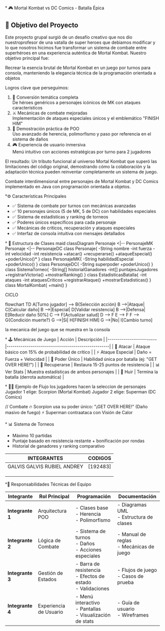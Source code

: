 
° 🎮 Mortal Kombat vs DC Comics - Batalla Épica

## 🎯 Objetivo del Proyecto

Este proyecto grupal surgió de un desafío creativo que nos dio nuestroprofesor de una vatalla de super heroes que debiamos modificar y lo que nosotros hicimos fue transformar un sistema de combate entre superhéroes en una experiencia auténtica de Mortal Kombat. Nuestro objetivo principal fue:

Recrear la esencia brutal de Mortal Kombat en un juego por turnos para consola, manteniendo la elegancia técnica de la programación orientada a objetos

Logros clave que perseguimos:
1. 🔄 Conversión temática completa  
   De héroes genéricos a personajes icónicos de MK con ataques característicos
2. ⚔️ Mecánicas de combate mejoradas  
   Implementación de ataques especiales únicos y el emblemático "FINISH HIM"
3. 🤝 Demostración práctica de POO  
   Uso avanzado de herencia, polimorfismo y paso por referencia en el sistema de daños
4. 🎮 Experiencia de usuario inmersiva  
   Menú intuitivo con acciones estratégicas por turno para 2 jugadores

El resultado: Un tributo funcional al universo Mortal Kombat que superó las limitaciones del código original, demostrando cómo la colaboración y la adaptación técnica pueden reinventar completamente un sistema de juego.



Combate interdimensional entre personajes de Mortal Kombat y DC Comics implementado en Java con programación orientada a objetos.

°⚙️ Características Principales
- ✅ Sistema de combate por turnos con mecánicas avanzadas
- ✅ 10 personajes únicos (5 de MK, 5 de DC) con habilidades especiales
- ✅ Sistema de estadísticas y ranking de torneos
- ✅ Poderes únicos específicos para cada personaje
- ✅ Mecánicas de críticos, recuperación y ataques especiales
- ✅ Interfaz de consola intuitiva con mensajes detallados

° 🧩 Estructura de Clases
maid
classDiagram
  Personaje <|-- PersonajeMK
  Personaje <|-- PersonajeDC
   class Personaje{
     -String nombre
     -int fuerza
     -int velocidad
     -int resistencia
     +atacar()
     +recuperarse()
     +ataqueEspecial()
     +poderUnico()*
   }
  class PersonajeMK{
    -String habilidadEspecial
    +poderUnico()
  }
  class PersonajeDC{
    -String superpoder
    +poderUnico()
  }
  class SistemaTorneo{
    -String[] historialGanadores
    -int[] puntajesJugadores
    +registrarVictoria()
    +mostrarRanking()
  }
  class EstadisticasBatalla{
    -int ataques
    -int ataquesCriticos
    +registrarAtaque()
    +mostrarEstadisticas()
  }
  class MortalKombat{
    +main()
  }

CICLO 

flowchart TD
    A[Turno jugador] --> B{Selección acción}
    B -->|Ataque| C[Calcular daño]
    B -->|Especial| D[Validar resistencia]
    B -->|Defensa| E[Reducir daño 50%]
    C --> F[Actualizar salud]
    D --> F
    E --> F
    F --> G{Condición muerte?}
    G -->|Sí| H[FINISH HIM]
    G -->|No| I[Cambio turno]


la mecanica del juego que se muestra en la consola 

° 🕹️ Mecánicas de Juego
| Acción                  | Descripción                                        |
|-------------------------|----------------------------------------------------|
| 👊   Atacar            | Ataque básico con 15% de probabilidad de crítico   |
| ⚡   Ataque Especial   | Daño = Fuerza + Velocidad                          |
| 🌟   Poder Único       | Habilidad única por batalla (ej: "GET OVER HERE!") |
| 💚   Recuperarse       | Restaura 15-25 puntos de resistencia               |
| 📊   Ver Stats         | Muestra estadísticas de ambos personajes           |
| 🏃   Huir              | Termina la batalla (derrota automática)            |

° 🧑‍💻 Ejemplo de Flujo
los jugadores hacen la seleccion de personajes 
Jugador 1 elige: Scorpion (Mortal Kombat)
Jugador 2 elige: Superman (DC Comics)

// Combate
🔥 Scorpion usa su poder único: 
"¡GET OVER HERE!" (Daño masivo de fuego)
⚡ Superman contraataca con Visión de Calor

° 📊 Sistema de Torneos
- Máximo 10 partidas
- Puntaje basado en resistencia restante + bonificación por rondas
- Historial de ganadores y ranking comparativo


INTEGRANTES                       |  CODIGOS     |
----------------------------------|--------------|
GALVIS GALVIS RUBIEL ANDREY       | [192483]     |
                                  |              |
                                  |              |
                                  |              |

°👥 Responsabilidades Técnicas del Equipo

| Integrante       | Rol Principal               | Programación                                                    | Documentación                              |
|------------------|-----------------------------|-----------------------------------------------------------------|--------------------------------------------|
| **Integrante 1** | Arquitectura POO            | - Clases base<br>- Herencia<br>- Polimorfismo                   | - Diagramas UML<br>- Estructura de clases  |
| **Integrante 2** | Lógica de Combate           | - Sistema de turnos<br>- Daños<br>- Acciones especiales         | - Manual de reglas<br>- Mecánicas de juego |
| **Integrante 3** | Gestión de Estados          | - Barra de resistencia<br>- Efectos de estado<br>- Validaciones | - Flujos de juego<br>- Casos de prueba     |
| **Integrante 4** | Experiencia de Usuario      | - Menú interactivo<br>- Pantallas<br>- Visualización de stats   | - Guía de usuario<br>- Wireframes          |

